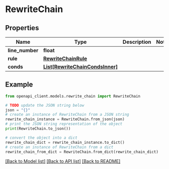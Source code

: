 # RewriteChain


## Properties

Name | Type | Description | Notes
------------ | ------------- | ------------- | -------------
**line_number** | **float** |  | 
**rule** | [**RewriteChainRule**](RewriteChainRule.md) |  | 
**conds** | [**List[RewriteChainCondsInner]**](RewriteChainCondsInner.md) |  | 

## Example

```python
from openapi_client.models.rewrite_chain import RewriteChain

# TODO update the JSON string below
json = "{}"
# create an instance of RewriteChain from a JSON string
rewrite_chain_instance = RewriteChain.from_json(json)
# print the JSON string representation of the object
print(RewriteChain.to_json())

# convert the object into a dict
rewrite_chain_dict = rewrite_chain_instance.to_dict()
# create an instance of RewriteChain from a dict
rewrite_chain_from_dict = RewriteChain.from_dict(rewrite_chain_dict)
```
[[Back to Model list]](../README.md#documentation-for-models) [[Back to API list]](../README.md#documentation-for-api-endpoints) [[Back to README]](../README.md)


